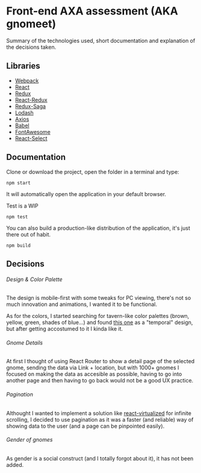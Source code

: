 # Front-end AXA assessment (AKA gnomeet)
Summary of the technologies used, short documentation and explanation of the decisions taken.

## Libraries
* [Webpack](https://webpack.js.org/)
* [React](https://reactjs.org/)
* [Redux](https://redux.js.org/)
* [React-Redux](https://react-redux.js.org/)
* [Redux-Saga](https://redux-saga.js.org/)
* [Lodash](https://lodash.com/)
* [Axios](https://github.com/axios/axios)
* [Babel](https://babeljs.io/)
* [FontAwesome](https://www.npmjs.com/package/@fortawesome/react-fontawesome)
* [React-Select](https://react-select.com/home)

## Documentation
Clone or download the project, open the folder in a terminal and type:
```
npm start
```
It will automatically open the application in your default browser.

Test is a WIP
```
npm test
```
You can also build a production-like distribution of the application, it's just there out of habit.
```
npm build
```

## Decisions
###### Design & Color Palette
The design is mobile-first with some tweaks for PC viewing, there's not so much innovation and animations, I wanted it to be functional.

As for the colors, I started searching for tavern-like color palettes (brown, yellow, green, shades of blue...) and found [this one](https://www.color-hex.com/color-palette/75628) as a "temporal" design, but after getting accostumed to it I kinda like it.

###### Gnome Details
At first I thought of using React Router to show a detail page of the selected gnome, sending the data via Link + location, but with 1000+ gnomes I focused on making the data as accesible as possible, having to go into another page and then having to go back would not be a good UX practice. 

###### Pagination
Althought I wanted to implement a solution like [react-virtualized](https://github.com/bvaughn/react-virtualized) for infinite scrolling, I decided to use pagination as it was a faster (and reliable) way of showing data to the user (and a page can be pinpointed easily).

###### Gender of gnomes
As gender is a social construct (and I totally forgot about it), it has not been added.

